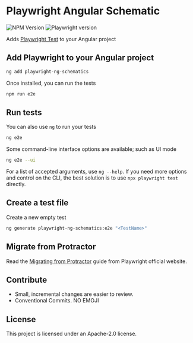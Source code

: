 # Playwright Angular Schematic

![NPM Version](https://img.shields.io/npm/v/playwright-ng-schematics)
![Playwright version](https://img.shields.io/npm/v/playwright?label=Playwright)

Adds [Playwright Test](https://playwright.dev/) to your Angular project 

## Add Playwright to your Angular project

```bash
ng add playwright-ng-schematics
```

Once installed, you can run the tests
```bash
npm run e2e
```

## Run tests
You can also use `ng` to run your tests
```bash
ng e2e
```

Some command-line interface options are available; such as UI mode
```bash
ng e2e --ui
```

For a list of accepted arguments, use `ng --help`. If you need more options and control on the CLI, the best solution is to use `npx playwright test` directly.

## Create a test file

Create a new empty test
```bash
ng generate playwright-ng-schematics:e2e "<TestName>"
```

## Migrate from Protractor

Read the [Migrating from Protractor](https://playwright.dev/docs/protractor) guide from Playwright official website.

## Contribute

- Small, incremental changes are easier to review.
- Conventional Commits. NO EMOJI

## License
This project is licensed under an Apache-2.0 license.

